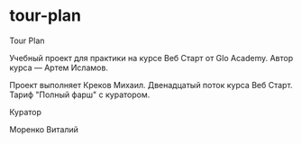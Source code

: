 # tour-plan

Tour Plan

Учебный проект для практики на курсе Веб Старт от Glo Academy. Автор курса — Артем Исламов.

Проект выполняет Креков Михаил. Двенадцатый поток курса Веб Старт. Тариф "Полный фарш" с куратором.

Куратор

Моренко Виталий
